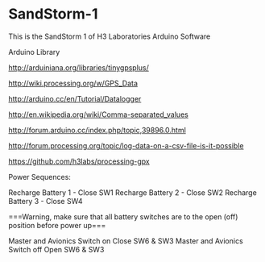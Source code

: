 SandStorm-1
===========

This is the SandStorm 1 of H3 Laboratories Arduino Software


Arduino Library

http://arduiniana.org/libraries/tinygpsplus/

http://wiki.processing.org/w/GPS_Data

http://arduino.cc/en/Tutorial/Datalogger

http://en.wikipedia.org/wiki/Comma-separated_values

http://forum.arduino.cc/index.php/topic,39896.0.html

http://forum.processing.org/topic/log-data-on-a-csv-file-is-it-possible

https://github.com/h3labs/processing-gpx

Power Sequences:

Recharge Battery 1 - Close SW1
Recharge Battery 2 - Close SW2
Recharge Battery 3 - Close SW4

===Warning, make sure that all battery switches are to the open (off) position before power up===

Master and Avionics Switch on Close SW6 & SW3
Master and Avionics Switch off Open SW6 & SW3
